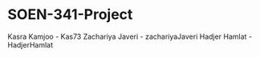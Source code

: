 # SOEN-341-Project
Kasra Kamjoo - Kas73
Zachariya Javeri - zachariyaJaveri
Hadjer Hamlat - HadjerHamlat
